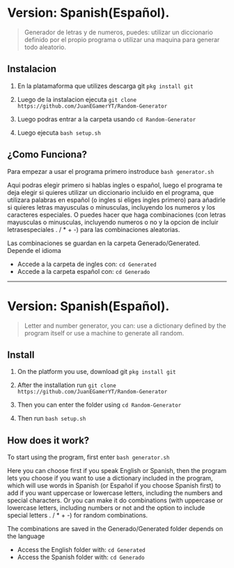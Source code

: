 # Version: Spanish(Español).

> Generador de letras y de numeros, puedes: utilizar un diccionario 
definido por el propio programa o utilizar una maquina para generar 
todo aleatorio.

## Instalacion

1. En la platamaforma que utilizes descarga git
    `pkg install git`

2. Luego de la instalacion ejecuta
`git clone https://github.com/JuanEGamerYT/Random-Generator`

3. Luego podras entrar a la carpeta usando
`cd Random-Generator`

4. Luego ejecuta
`bash setup.sh`

## ¿Como Funciona?

Para empezar a usar el programa primero instroduce
`bash generator.sh`

Aqui podras elegir primero si hablas ingles o español, luego el programa te deja elegir si quieres utilizar un diccionario incluido en el programa, que utilizara palabras en español (o ingles si eliges ingles primero) para añadirle si quieres letras mayusculas o minusculas, incluyendo los numeros y los caracteres especiales. 
O puedes hacer que haga combinaciones (con letras mayusculas o minusculas, incluyendo numeros o no y la opcion de incluir letrasespeciales . / * + -) para las combinaciones aleatorias.

Las combinaciones se guardan en la carpeta Generado/Generated. Depende el idioma

- Accede a la carpeta de ingles con:
`cd Generated`
- Accede a la carpeta español con:
`cd Generado`


---------------------------------------------------------------------------

# Version: Spanish(Español).

> Letter and number generator, you can: use a dictionary
defined by the program itself or use a machine to generate
all random.

## Install

1. On the platform you use, download git
    `pkg install git`

2. After the installation run
`git clone https://github.com/JuanEGamerYT/Random-Generator`

3. Then you can enter the folder using
`cd Random-Generator`

4. Then run
`bash setup.sh`

## How does it work?

To start using the program, first enter
`bash generator.sh`

Here you can choose first if you speak English or Spanish, then the program lets you choose if you want to use a dictionary included in the program, which will use words in Spanish (or Español if you choose Spanish first) to add if you want uppercase or lowercase letters, including the numbers and special characters.
Or you can make it do combinations (with uppercase or lowercase letters, including numbers or not and the option to include special letters . / * + -) for random combinations.

The combinations are saved in the Generado/Generated folder depends on the language

- Access the English folder with:
`cd Generated`
- Access the Spanish folder with:
`cd Generado`